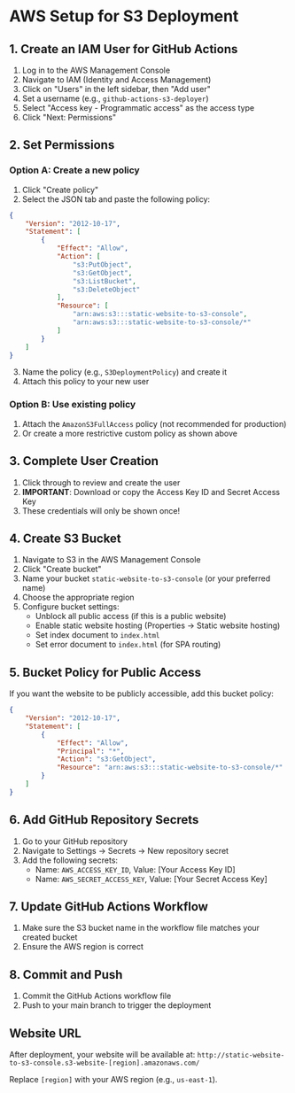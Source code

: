 # AWS Setup for S3 Deployment

## 1. Create an IAM User for GitHub Actions

1. Log in to the AWS Management Console
2. Navigate to IAM (Identity and Access Management)
3. Click on "Users" in the left sidebar, then "Add user"
4. Set a username (e.g., `github-actions-s3-deployer`)
5. Select "Access key - Programmatic access" as the access type
6. Click "Next: Permissions"

## 2. Set Permissions

### Option A: Create a new policy
1. Click "Create policy"
2. Select the JSON tab and paste the following policy:

```json
{
    "Version": "2012-10-17",
    "Statement": [
        {
            "Effect": "Allow",
            "Action": [
                "s3:PutObject",
                "s3:GetObject",
                "s3:ListBucket",
                "s3:DeleteObject"
            ],
            "Resource": [
                "arn:aws:s3:::static-website-to-s3-console",
                "arn:aws:s3:::static-website-to-s3-console/*"
            ]
        }
    ]
}
```

3. Name the policy (e.g., `S3DeploymentPolicy`) and create it
4. Attach this policy to your new user

### Option B: Use existing policy
1. Attach the `AmazonS3FullAccess` policy (not recommended for production)
2. Or create a more restrictive custom policy as shown above

## 3. Complete User Creation
1. Click through to review and create the user
2. **IMPORTANT**: Download or copy the Access Key ID and Secret Access Key
3. These credentials will only be shown once!

## 4. Create S3 Bucket
1. Navigate to S3 in the AWS Management Console
2. Click "Create bucket"
3. Name your bucket `static-website-to-s3-console` (or your preferred name)
4. Choose the appropriate region
5. Configure bucket settings:
   - Unblock all public access (if this is a public website)
   - Enable static website hosting (Properties → Static website hosting)
   - Set index document to `index.html`
   - Set error document to `index.html` (for SPA routing)

## 5. Bucket Policy for Public Access
If you want the website to be publicly accessible, add this bucket policy:

```json
{
    "Version": "2012-10-17",
    "Statement": [
        {
            "Effect": "Allow",
            "Principal": "*",
            "Action": "s3:GetObject",
            "Resource": "arn:aws:s3:::static-website-to-s3-console/*"
        }
    ]
}
```

## 6. Add GitHub Repository Secrets
1. Go to your GitHub repository
2. Navigate to Settings → Secrets → New repository secret
3. Add the following secrets:
   - Name: `AWS_ACCESS_KEY_ID`, Value: [Your Access Key ID]
   - Name: `AWS_SECRET_ACCESS_KEY`, Value: [Your Secret Access Key]

## 7. Update GitHub Actions Workflow
1. Make sure the S3 bucket name in the workflow file matches your created bucket
2. Ensure the AWS region is correct

## 8. Commit and Push
1. Commit the GitHub Actions workflow file
2. Push to your main branch to trigger the deployment

## Website URL
After deployment, your website will be available at:
`http://static-website-to-s3-console.s3-website-[region].amazonaws.com/`

Replace `[region]` with your AWS region (e.g., `us-east-1`).
